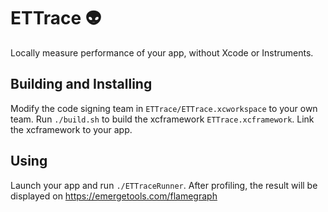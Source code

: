 # ETTrace 👽

Locally measure performance of your app, without Xcode or Instruments.

## Building and Installing

Modify the code signing team in `ETTrace/ETTrace.xcworkspace` to your own team. Run `./build.sh` to build the xcframework `ETTrace.xcframework`. Link the xcframework to your app.

## Using

Launch your app and run `./ETTraceRunner`. After profiling, the result will be displayed on https://emergetools.com/flamegraph

